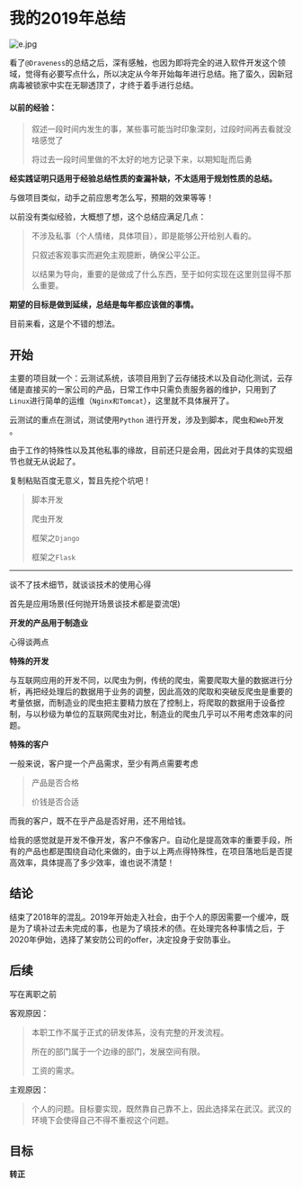 # 我的2019年总结

![e.jpg](https://i.loli.net/2020/02/17/Gi2Q1nABPSpVdlx.jpg)

看了```@Draveness```的总结之后，深有感触，也因为即将完全的进入软件开发这个领域，觉得有必要写点什么，所以决定从今年开始每年进行总结。拖了蛮久，因新冠病毒被锁家中实在无聊透顶了，才终于着手进行总结。

#### 以前的经验：

> 叙述一段时间内发生的事，某些事可能当时印象深刻，过段时间再去看就没啥感觉了
> 
> 将过去一段时间里做的不太好的地方记录下来，以期知耻而后勇

**经实践证明只适用于经验总结性质的查漏补缺，不太适用于规划性质的总结。**

与做项目类似，动手之前应思考怎么写，预期的效果等等！

以前没有类似经验，大概想了想，这个总结应满足几点：

> 不涉及私事（个人情绪，具体项目），即是能够公开给别人看的。
> 
> 只叙述客观事实而避免主观臆断，确保公平公正。
> 
> 以结果为导向，重要的是做成了什么东西，至于如何实现在这里则显得不那么重要。

**期望的目标是做到延续，总结是每年都应该做的事情。**

目前来看，这是个不错的想法。

## 开始

主要的项目就一个：云测试系统，该项目用到了云存储技术以及自动化测试，云存储是直接买的一家公司的产品，日常工作中只需负责服务器的维护，只用到了```Linux```进行简单的运维（```Nginx和Tomcat```），这里就不具体展开了。

云测试的重点在测试，测试使用```Python``` 进行开发，涉及到脚本，爬虫和```Web```开发
。

由于工作的特殊性以及其他私事的缘故，目前还只是会用，因此对于具体的实现细节也就无从说起了。

复制粘贴百度无意义，暂且先挖个坑吧！

> 脚本开发
> 
> 爬虫开发
> 
> 框架之```Django```
> 
> 框架之```Flask```

---

谈不了技术细节，就谈谈技术的使用心得

首先是应用场景(任何抛开场景谈技术都是耍流氓)

**开发的产品用于制造业**

心得谈两点

**特殊的开发**

与互联网应用的开发不同，以爬虫为例，传统的爬虫，需要爬取大量的数据进行分析，再把经处理后的数据用于业务的调整，因此高效的爬取和突破反爬虫是重要的考量依据，而制造业的爬虫把主要精力放在了控制上，将爬取的数据用于设备控制，与以秒级为单位的互联网爬虫对比，制造业的爬虫几乎可以不用考虑效率的问题。

**特殊的客户**

一般来说，客户提一个产品需求，至少有两点需要考虑

> 产品是否合格
> 
> 价钱是否合适

而我的客户，既不在乎产品是否好用，还不用给钱。

给我的感觉就是开发不像开发，客户不像客户。自动化是提高效率的重要手段，所有的产品也都是围绕自动化来做的，由于以上两点得特殊性，在项目落地后是否提高效率，具体提高了多少效率，谁也说不清楚！

## 结论

结束了2018年的混乱。2019年开始走入社会，由于个人的原因需要一个缓冲，既是为了填补过去未完成的事，也是为了填技术的债。在处理完各种事情之后，于2020年伊始，选择了某安防公司的offer，决定投身于安防事业。

## 后续

写在离职之前

客观原因：

> 本职工作不属于正式的研发体系，没有完整的开发流程。
> 
> 所在的部门属于一个边缘的部门，发展空间有限。
> 
> 工资的需求。

主观原因：

> 个人的问题。目标要实现，既然靠自己靠不上，因此选择呆在武汉。武汉的环境下会使得自己不得不重视这个问题。

## 目标

**转正**

